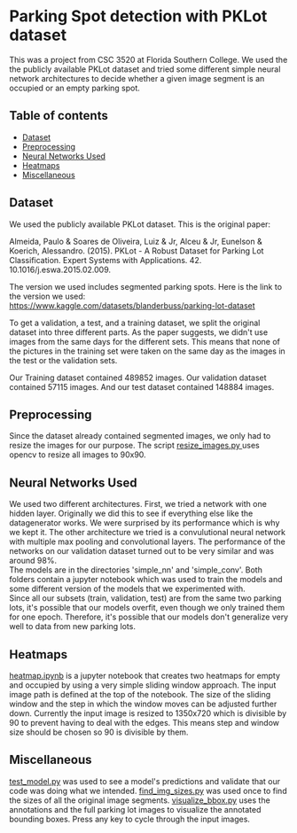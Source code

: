   <h1>Parking Spot detection with PKLot dataset</h1>

  <p>
    This was a project from CSC 3520 at Florida Southern College. We used the the publicly available PKLot dataset and tried some different simple neural network architectures to decide whether a given image segment is an occupied or an empty parking spot.
    <br>
  </p>

  ## Table of contents

- [Dataset](#dataset)
- [Preprocessing](#preprocessing)
- [Neural Networks Used](#neural-networks-used)
- [Heatmaps](#heatmaps)
- [Miscellaneous](#miscellaneous)

## Dataset
We used the publicly available PKLot dataset.
This is the original paper:
<p>
    Almeida, Paulo & Soares de Oliveira, Luiz & Jr, Alceu & Jr, Eunelson & Koerich, Alessandro. (2015). PKLot - A Robust Dataset for Parking Lot Classification. Expert Systems with Applications. 42. 10.1016/j.eswa.2015.02.009.
</p>
<p>
    The version we used includes segmented parking spots. Here is the link to the version we used: <a href='https://www.kaggle.com/datasets/blanderbuss/parking-lot-dataset'>https://www.kaggle.com/datasets/blanderbuss/parking-lot-dataset</a>
</p>
<p>
    To get a validation, a test, and a training dataset, we split the original dataset into three different parts. As the paper suggests, we didn't use images from the same days for the different sets. This means that none of the pictures in the training set were taken on the same day as the images in the test or the validation sets.
</p>
<p>
    Our Training dataset contained 489852 images. Our validation dataset contained 57115 images. And our test dataset contained 148884 images.
</p>

## Preprocessing
<p>
    Since the dataset already contained segmented images, we only had to resize the images for our purpose. The script <a href='./resize_images.py'> resize_images.py </a> uses opencv to resize all images to 90x90.
</p>

## Neural Networks Used
<p>
    We used two different architectures. First, we tried a network with one hidden layer. Originally we did this to see if everything else like the datagenerator works. We were surprised by its performance which is why we kept it. The other architecture we tried is a convulutional neural network with multiple max pooling and convolutional layers. The performance of the networks on our validation dataset turned out to be very similar and was around 98%.
    <br>
    The models are in the directories 'simple_nn' and 'simple_conv'. Both folders contain a jupyter notebook which was used to train the models and some different version of the models that we experimented with.
    <br>
    Since all our subsets (train, validation, test) are from the same two parking lots, it's possible that our models overfit, even though we only trained them for one epoch. Therefore, it's possible that our models don't generalize very well to data from new parking lots.
</p>

## Heatmaps
<p>
    <a href=./heatmap.ipynb>heatmap.ipynb</a> is a jupyter notebook that creates two heatmaps for empty and occupied by using a very simple sliding window approach. The input image path is defined at the top of the notebook. The size of the sliding window and the step in which the window moves can be adjusted further down. Currently the input image is resized to 1350x720 which is divisible by 90 to prevent having to deal with the edges. This means step and window size should be chosen so 90 is divisible by them.
</p>

## Miscellaneous
<p>
    <a href=./test_model.py>test_model.py</a> was used to see a model's predictions and validate that our code was doing what we intended. <a href=./find_img_sizes.py>find_img_sizes.py</a> was used once to find the sizes of all the original image segments. <a href=./visualize_bbox.py>visualize_bbox.py</a> uses the annotations and the full parking lot images to visualize the annotated bounding boxes. Press any key to cycle through the input images.
</p>

